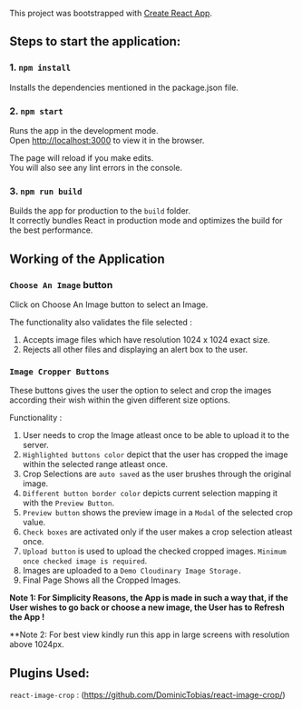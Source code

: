 This project was bootstrapped with [Create React App](https://github.com/facebook/create-react-app).

## Steps to start the application: 

###  1. `npm install`

Installs the dependencies mentioned in the package.json file.

### 2. `npm start`

Runs the app in the development mode.<br />
Open [http://localhost:3000](http://localhost:3000) to view it in the browser.

The page will reload if you make edits.<br />
You will also see any lint errors in the console.

### 3. `npm run build`

Builds the app for production to the `build` folder.<br />
It correctly bundles React in production mode and optimizes the build for the best performance.

## Working of the Application

### `Choose An Image` button

Click on Choose An Image button to select an Image.

The functionality also validates the file selected : 
1. Accepts image files which have resolution 1024 x 1024 exact size.
2. Rejects all other files and displaying an alert box to the user.

### `Image Cropper Buttons`

These buttons gives the user the option to select and crop the images according their wish within the given different size options.

Functionality : 
1. User needs to crop the Image atleast once to be able to upload it to the server.
2. `Highlighted buttons color` depict that the user has cropped the image within the selected range atleast once.
3. Crop Selections are `auto saved` as the user brushes through the original image.
4. `Different button border color` depicts current selection mapping it with the `Preview Button`.
5. `Preview button` shows the preview image in a `Modal` of the selected crop value.
6. `Check boxes` are activated only if the user makes a crop selection atleast once.
7. `Upload button` is used to upload the checked cropped images. `Minimum once checked image is required`. 
8. Images are uploaded to a `Demo Cloudinary Image Storage.`
9. Final Page Shows all the Cropped Images.


**Note 1: For Simplicity Reasons, the App is made in such a way that, if the User wishes to go back or choose a new image, the User has to Refresh the App !**

**Note 2: For best view kindly run this app in large screens with resolution above 1024px.

## Plugins Used:

`react-image-crop` : (https://github.com/DominicTobias/react-image-crop/)


